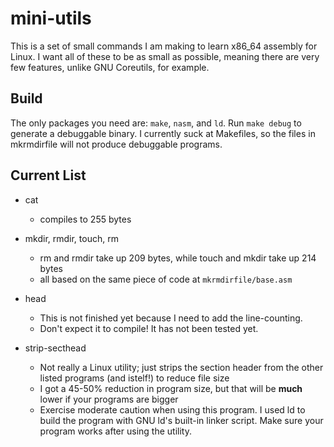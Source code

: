 # mini-utils
This is a set of small commands I am making to learn x86_64 assembly for Linux.
I want all of these to be as small as possible, meaning there are very few features, unlike GNU Coreutils, for example.

## Build
The only packages you need are: `make`, `nasm`, and `ld`.
Run `make debug` to generate a debuggable binary.
I currently suck at Makefiles, so the files in mkrmdirfile will not produce debuggable programs.

## Current List
- cat
	- compiles to 255 bytes
- mkdir, rmdir, touch, rm
	- rm and rmdir take up 209 bytes, while touch and mkdir take up 214 bytes
	- all based on the same piece of code at `mkrmdirfile/base.asm`
- head
	- This is not finished yet because I need to add the line-counting.
	- Don't expect it to compile! It has not been tested yet.

- strip-secthead
	- Not really a Linux utility; just strips the section header from the other listed programs (and istelf!) to reduce file size
	- I got a 45-50% reduction in program size, but that will be **much** lower if your programs are bigger
	- Exercise moderate caution when using this program. I used ld to build the program with GNU ld's built-in linker script. Make sure your program works after using the utility.
